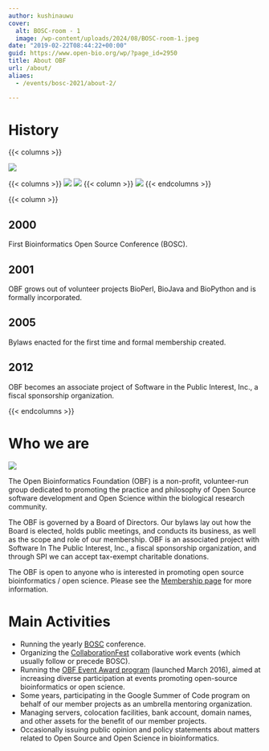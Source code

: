 ```yaml
---
author: kushinauwu
cover:
  alt: BOSC-room - 1
  image: /wp-content/uploads/2024/08/BOSC-room-1.jpeg
date: "2019-02-22T08:44:22+00:00"
guid: https://www.open-bio.org/wp/?page_id=2950
title: About OBF
url: /about/
aliaes:
  - /events/bosc-2021/about-2/

---
```

# History

{{< columns >}}

![](/wp-content/uploads/2019/02/pear-transparent.png)

{{< columns >}}
![](/wp-content/uploads/2019/02/bioperl.jpg)
![](/wp-content/uploads/2019/02/biojava-1.jpg)
{{< column >}}
![](/wp-content/uploads/2019/02/biopython.png)
{{< endcolumns >}}

{{< column >}}
## 2000

First Bioinformatics Open Source Conference (BOSC).

## 2001

OBF grows out of volunteer projects BioPerl, BioJava and BioPython and is formally incorporated.

## 2005

Bylaws enacted for the first time and formal membership created.

## 2012

OBF becomes an associate project of Software in the Public Interest, Inc., a fiscal sponsorship organization.

{{< endcolumns >}}
# Who we are


![](/wp-content/uploads/2019/02/attendees_stairs-1024x683.jpg)

The Open Bioinformatics Foundation (OBF) is a non-profit, volunteer-run group dedicated to promoting the practice and philosophy of Open Source software development and Open Science within the biological research community.

The OBF is governed by a Board of Directors. Our bylaws lay out how the Board is elected, holds public meetings, and conducts its business, as well as the scope and role of our membership. OBF is an associated project with Software In The Public Interest, Inc., a fiscal sponsorship organization, and through SPI we can accept tax-exempt charitable donations.

The OBF is open to anyone who is interested in promoting open source bioinformatics / open science. Please see the [Membership page](/membership/) for more information.

# Main Activities

- Running the yearly [BOSC](events/bosc/) conference.
- Organizing the [CollaborationFest](/events/bosc/collaborationfest/) collaborative work events (which usually follow or precede BOSC).
- Running the [OBF Event Award program](/event-awards/) (launched March 2016), aimed at increasing diverse participation at events promoting open-source bioinformatics or open science.
- Some years, participating in the Google Summer of Code program on behalf of our member projects as an umbrella mentoring organization.
- Managing servers, colocation facilities, bank account, domain names, and other assets for the benefit of our member projects.
- Occasionally issuing public opinion and policy statements about matters related to Open Source and Open Science in bioinformatics.
